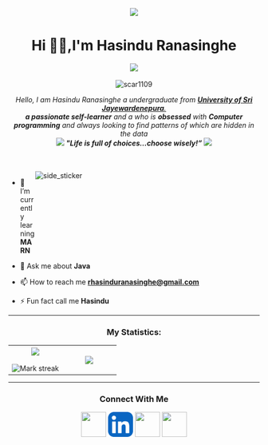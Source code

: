 <p align="center" ><img  src = "https://github.com/7oSkaaa/7oSkaaa/blob/main/Images/about_me.gif?raw=true" width = 100px></p>
<h1 align="center">Hi 👋🏻,I'm Hasindu Ranasinghe</h1>
<p align="center">
<a href="https://github.com/jaypavasiya"><img src="https://readme-typing-svg.herokuapp.com?lines=Front+End+Developer;JavaScript%20|%20Angular%20|%20React%20Enthusiast;Always%20learning%20new%20things&center=true&width=500&height=50"></a>
</p>

<!--Profile views Section-->
<p align="center"> <img src="https://komarev.com/ghpvc/?username=hasindur&label=Profile%20views&color=0e75b6&style=flat" alt="scar1109" /> </p>

<!--Intro Section-->
<p align="center">
  <em>
    Hello, I am Hasindu Ranasinghe a undergraduate from <a href="https://usj.ac.lk"><b>University of Sri Jayewardenepura</b>.</a> <br>
    <b>a passionate self-learner</b>  and a who is <b>obsessed</b>
    with <b>Computer programming</b> and always looking to find patterns of which are hidden in the data 
  </em> 
  <br>
  <img src="https://media.giphy.com/media/qjqUcgIyRjsl2/giphy.gif" width="50" /> <b><i align="center"> "Life is full of choices…choose wisely!”</i></b> 
  <img src="https://media.giphy.com/media/qjqUcgIyRjsl2/giphy.gif" width="50" />
</p>

<!--Intro Section-->
<br><br>
<img align="right" width=450px height=150px alt="side_sticker" src="https://media.giphy.com/media/TEnXkcsHrP4YedChhA/giphy.gif" /> 

- 🌱 I’m currently learning **MARN**

- 💬 Ask me about **Java**

- 📫 How to reach me **rhasinduranasinghe@gmail.com**

- ⚡ Fun fact call me **Hasindu** 

<!--statistics Section   -->
---
<h3 align="center">My Statistics:</h3>
<p align="center">
<table align="center">
<tr border="none">
<td width="50%" align="center">
  
  <img  align="center"  src="https://github-readme-stats.vercel.app/api?username=hasindur&theme=dark&show_icons=true&count_private=true" />
  <br></br>
  <img  title="🔥 Get streak stats for your profile at git.io/streak-stats" alt="Mark streak" src="https://github-readme-streak-stats.herokuapp.com/?user=hasindur&theme=dark&hide_border=false" /> 
</td>
<td width="50%" align="center">

  <img  align="center"  src="https://github-readme-stats.anuraghazra1.vercel.app/api/top-langs/?username=hasindur&theme=dark&hide_border=false&no-bg=true&no-frame=true&langs_count=10"/>
  
  </td>
</tr>
</table>



<!--Social Media Section-->  
---
<h3 align="center">Connect With Me</h3> 
<p align="center">
<a href="https://www.youtube.com/@hasinduranasinghe" target="blank"><img align="center" src="https://static-00.iconduck.com/assets.00/youtube-icon-2048x2048-gedp2icy.png" height="50" width="50" /></a>
<a href="https://www.linkedin.com/in/hasinduranasinghe" target="blank"><img align="center" src="https://github.com/tandpfun/skill-icons/blob/main/icons/LinkedIn.svg" height="50" width="50" /></a> 
<a href="https://www.facebook.com/hasindu.sandeep.5" target="blank"><img align="center" src="https://raw.githubusercontent.com/rahuldkjain/github-profile-readme-generator/master/src/images/icons/Social/facebook.svg" height="50" width="50" /></a> 
<a href="https://www.instagram.com/hasindu__r" target="blank"><img align="center" src="https://www.edigitalagency.com.au/wp-content/uploads/new-Instagram-icon-png-full-colour.png"  height="50" width="50" /></a>
</p>










<!--

<h3 align="center">Support</h3> 
<p align="center"><a href="https://www.buymeacoffee.com/scar2001"> <img align="center" src="https://cdn.buymeacoffee.com/buttons/v2/default-yellow.png" height="50" width="210" alt="scar2001" /></a></p>
 
<h3 align="center">My Statistics</h3> 
 <table align="center">
<tr border="none">
<td width="50%" align="left">
  
![Hasindu's github stats](https://github-readme-stats.vercel.app/api?username=hasindur&show_icons=true&theme=tokyonight)
</td>


<!--Languages and Tools Section--

<h3 align="center">Languages and Tools</h3> 
<p align="center">
<img width="500px"  src="https://skillicons.dev/icons?i=py,java,js,html,css,react,nodejs,mongo,vscode&perline=10"  />
</p>

-->  





 


